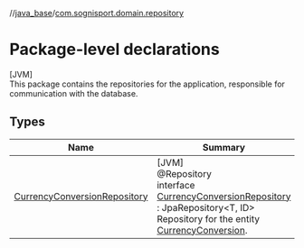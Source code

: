 //[java_base](../../index.md)/[com.sognisport.domain.repository](index.md)

# Package-level declarations

[JVM]\
This package contains the repositories for the application, responsible for communication with the database.

## Types

| Name | Summary |
|---|---|
| [CurrencyConversionRepository](-currency-conversion-repository/index.md) | [JVM]<br>@Repository<br>interface [CurrencyConversionRepository](-currency-conversion-repository/index.md) : JpaRepository&lt;T, ID&gt; <br>Repository for the entity [CurrencyConversion](../com.sognisport.domain.model/-currency-conversion/index.md). |
